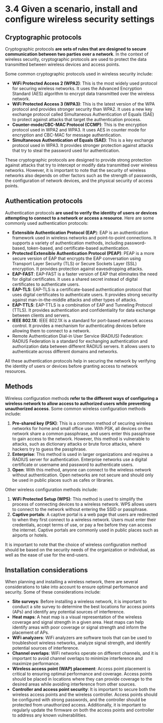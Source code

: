 # 3.4 Given a scenario, install and configure wireless security settings

## Cryptographic protocols

Cryptographic protocols **are sets of rules that are designed to secure communication between two parties over a network**. In the context of wireless security, cryptographic protocols are used to protect the data transmitted between wireless devices and access points.

Some common cryptographic protocols used in wireless security include:

- **WiFi Protected Access 2 (WPA2)**: This is the most widely used protocol for securing wireless networks. It uses the Advanced Encryption Standard (AES) algorithm to encrypt data transmitted over the wireless network.
- **WiFi Protected Access 3 (WPA3)**: This is the latest version of the WPA protocol and provides stronger security than WPA2. It uses a new key exchange protocol called Simultaneous Authentication of Equals (SAE) to protect against attacks that target the authentication process.
- **Counter-mode/CBC-MAC Protocol (CCMP)**: This is the encryption protocol used in WPA2 and WPA3. It uses AES in counter mode for encryption and CBC-MAC for message authentication.
- **Simultaneous Authentication of Equals (SAE)**: This is a key exchange protocol used in WPA3. It provides stronger protection against attacks that try to steal the password used for authentication.

These cryptographic protocols are designed to provide strong protection against attacks that try to intercept or modify data transmitted over wireless networks. However, it is important to note that the security of wireless networks also depends on other factors such as the strength of passwords, the configuration of network devices, and the physical security of access points.

## Authentication protocols

Authentication protocols **are used to verify the identity of users or devices attempting to connect to a network or access a resource**. Here are some commonly used authentication protocols:

- **Extensible Authentication Protocol (EAP**): EAP is an authentication framework used in wireless networks and point-to-point connections. It supports a variety of authentication methods, including password-based, token-based, and certificate-based authentication.
- **Protected Extensible Authentication Protocol (PEAP)**: PEAP is a more secure version of EAP that encrypts the EAP conversation using Transport Layer Security (TLS) or Secure Sockets Layer (SSL) encryption. It provides protection against eavesdropping attacks.
- **EAP-FAST**: EAP-FAST is a faster version of EAP that eliminates the need for digital certificates. It uses a shared secret instead of digital certificates to authenticate users.
- **EAP-TLS**: EAP-TLS is a certificate-based authentication protocol that uses digital certificates to authenticate users. It provides strong security against man-in-the-middle attacks and other types of attacks.
- **EAP-TTLS**: EAP-TTLS is a combination of EAP and Tunneling Protocol (TTLS). It provides authentication and confidentiality for data exchange between clients and servers.
- **IEEE 802.1X**: IEEE 802.1X is a standard for port-based network access control. It provides a mechanism for authenticating devices before allowing them to connect to a network.
- Remote Authentication Dial-in User Service (RADIUS) Federation: RADIUS Federation is a standard for exchanging authentication and authorization data between different RADIUS servers. It allows users to authenticate across different domains and networks.

All these authentication protocols help in securing the network by verifying the identity of users or devices before granting access to network resources.

## Methods

Wireless configuration methods **refer to the different ways of configuring a wireless network to allow access to authorized users while preventing unauthorized access**. Some common wireless configuration methods include:

1. **Pre-shared key (PSK)**: This is a common method of securing wireless networks for home and small office use. With PSK, all devices on the network share a common passphrase, and users enter this passphrase to gain access to the network. However, this method is vulnerable to attacks, such as dictionary attacks or brute force attacks, where hackers try to guess the passphrase.
2. **Enterprise**: This method is used in larger organizations and requires a RADIUS server for authentication. Enterprise networks use a digital certificate or username and password to authenticate users.
3. **Open**: With this method, anyone can connect to the wireless network without authentication. Open networks are not secure and should only be used in public places such as cafes or libraries.

Other wireless configuration methods include:

1. **WiFi Protected Setup (WPS)**: This method is used to simplify the process of connecting devices to a wireless network. WPS allows users to connect to the network without entering the SSID or passphrase.
2. **Captive portals**: A captive portal is a web page that users are redirected to when they first connect to a wireless network. Users must enter their credentials, accept terms of use, or pay a fee before they can access the internet. Captive portals are commonly used in public places such as airports or hotels.

It is important to note that the choice of wireless configuration method should be based on the security needs of the organization or individual, as well as the ease of use for the end-users.

## Installation considerations

When planning and installing a wireless network, there are several considerations to take into account to ensure optimal performance and security. Some of these considerations include:

- **Site surveys**: Before installing a wireless network, it is important to conduct a site survey to determine the best locations for access points (APs) and identify any potential sources of interference.
- **Heat maps**: A heat map is a visual representation of the wireless coverage and signal strength in a given area. Heat maps can help identify areas with poor coverage or signal strength and inform the placement of APs.
- **WiFi analyzers**: WiFi analyzers are software tools that can be used to troubleshoot wireless networks, analyze signal strength, and identify potential sources of interference.
- **Channel overlaps**: WiFi networks operate on different channels, and it is important to avoid channel overlaps to minimize interference and maximize performance.
- **Wireless access point (WAP) placement**: Access point placement is critical to ensuring optimal performance and coverage. Access points should be placed in locations where they can provide coverage to the desired areas while avoiding interference from other sources.
- **Controller and access point security**: It is important to secure both the wireless access points and the wireless controller. Access points should be configured with strong passwords, and the controller should be protected from unauthorized access. Additionally, it is important to regularly update the firmware on both the access points and controller to address any known vulnerabilities.
